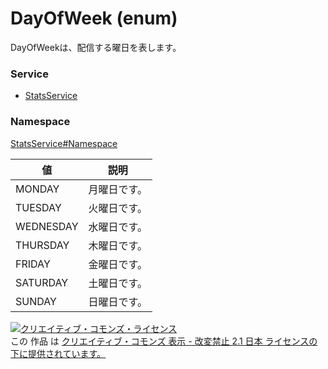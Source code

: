 # DayOfWeek (enum)
DayOfWeekは、配信する曜日を表します。
### Service
+ [StatsService](../../services/StatsService.md)

### Namespace
[StatsService#Namespace](../../services/StatsService.md#namespace)

| 値 | 説明 |
|---|---|
| MONDAY| 月曜日です。 |
| TUESDAY| 火曜日です。 |
| WEDNESDAY| 水曜日です。 |
| THURSDAY| 木曜日です。 |
| FRIDAY| 金曜日です。 |
| SATURDAY| 土曜日です。 |
| SUNDAY| 日曜日です。 |

<a rel="license" href="http://creativecommons.org/licenses/by-nd/2.1/jp/"><img alt="クリエイティブ・コモンズ・ライセンス" style="border-width:0" src="https://i.creativecommons.org/l/by-nd/2.1/jp/88x31.png" /></a><br />この 作品 は <a rel="license" href="http://creativecommons.org/licenses/by-nd/2.1/jp/">クリエイティブ・コモンズ 表示 - 改変禁止 2.1 日本 ライセンスの下に提供されています。</a>
